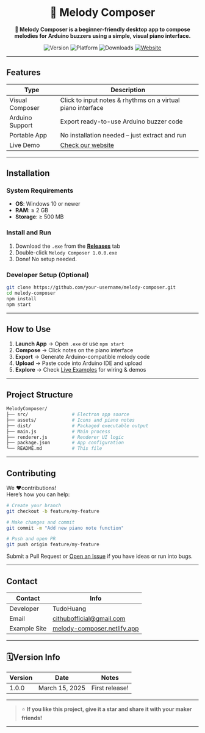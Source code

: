 <div align="center">

# 🎼 Melody Composer
<p>
  <strong> 🎹 Melody Composer is a beginner-friendly desktop app to compose melodies for Arduino buzzers using a simple, visual piano interface.</strong>
</p>

![Version](https://img.shields.io/badge/version-1.0.0-blue?style=flat-square)
![Platform](https://img.shields.io/badge/platform-Windows%2010%2B-lightgrey?style=flat-square)
![Downloads](https://img.shields.io/github/downloads/tudohuang/MelodyComposer/total?style=flat-square)
[![Website](https://img.shields.io/badge/Live-Demo-brightgreen?style=flat-square&logo=netlify)](https://melody-composer.netlify.app/)

</div>

---

## Features

| Type               | Description                                                    |
|--------------------|----------------------------------------------------------------|
| Visual Composer | Click to input notes & rhythms on a virtual piano interface    |
| Arduino Support | Export ready-to-use Arduino buzzer code                        |
| Portable App    | No installation needed – just extract and run                  |
| Live Demo       | [Check our website](https://melody-composer.netlify.app/)      |

---

## Installation

### System Requirements
- **OS**: Windows 10 or newer
- **RAM**: ≥ 2 GB
- **Storage**: ≥ 500 MB

### Install and Run
1. Download the `.exe` from the [**Releases**](https://github.com/your-username/melody-composer/releases) tab  
2. Double-click `Melody Composer 1.0.0.exe`  
3. Done! No setup needed.

### Developer Setup (Optional)
```bash
git clone https://github.com/your-username/melody-composer.git
cd melody-composer
npm install
npm start
```

---

## How to Use

1. **Launch App** → Open `.exe` or use `npm start`
2. **Compose** → Click notes on the piano interface
3. **Export** → Generate Arduino-compatible melody code
4. **Upload** → Paste code into Arduino IDE and upload
5. **Explore** → Check [Live Examples](https://melody-composer.netlify.app/) for wiring & demos

---

## Project Structure

```bash
MelodyComposer/
├── src/                # Electron app source
├── assets/             # Icons and piano notes
├── dist/               # Packaged executable output
├── main.js             # Main process
├── renderer.js         # Renderer UI logic
├── package.json        # App configuration
└── README.md           # This file
```

---

## Contributing

We ❤contributions!  
Here’s how you can help:

```bash
# Create your branch
git checkout -b feature/my-feature

# Make changes and commit
git commit -m "Add new piano note function"

# Push and open PR
git push origin feature/my-feature
```

Submit a Pull Request or [Open an Issue](https://github.com/your-username/melody-composer/issues) if you have ideas or run into bugs.

---

## Contact

| Contact         | Info                                         |
|-----------------|----------------------------------------------|
| Developer     | TudoHuang                                   |
| Email         | [cithubofficial@gmail.com](mailto:cithubofficial@gmail.com) |
| Example Site  | [melody-composer.netlify.app](https://melody-composer.netlify.app/) |

---

## 🗓Version Info

| Version | Date          | Notes           |
|---------|---------------|------------------|
| 1.0.0   | March 15, 2025 | First release! |

---

> ⭐ **If you like this project, give it a star and share it with your maker friends!**

---

